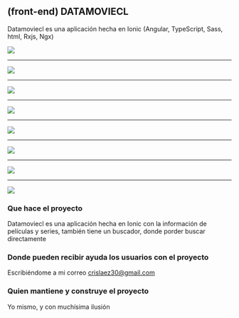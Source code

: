 ## (front-end) DATAMOVIECL

Datamoviecl es una aplicación hecha en Ionic (Angular, TypeScript, Sass, html, Rxjs, Ngx)

<img src="https://github.com/crislaez/DataMovieCls/blob/master/src/assets/images/foto_proyecto_1.PNG" />
<hr>
<img src="https://github.com/crislaez/DataMovieCls/blob/master/src/assets/images/foto_proyecto_2.PNG" />
<hr>
<img src="https://github.com/crislaez/DataMovieCls/blob/master/src/assets/images/foto_proyecto_3.PNG" />
<hr>
<img src="https://github.com/crislaez/DataMovieCls/blob/master/src/assets/images/foto_proyecto_4.PNG" />
<hr>
<img src="https://github.com/crislaez/DataMovieCls/blob/master/src/assets/images/foto_proyecto_5.PNG" />
<hr>
<img src="https://github.com/crislaez/DataMovieCls/blob/master/src/assets/images/foto_proyecto_6.PNG" />
<hr>
<img src="https://github.com/crislaez/DataMovieCls/blob/master/src/assets/images/foto_proyecto_7.PNG" />
<hr>
<img src="https://github.com/crislaez/DataMovieCls/blob/master/src/assets/images/foto_proyecto_8.PNG" />

### Que hace el proyecto

Datamoviecl es una aplicación hecha en Ionic con la información de películas y series, también tiene un buscador, donde porder buscar directamente
 
### Donde pueden recibir ayuda los usuarios con el proyecto
 
Escribiéndome a mi correo crislaez30@gmail.com

### Quien mantiene y construye el proyecto

Yo mismo, y con muchísima ilusión
